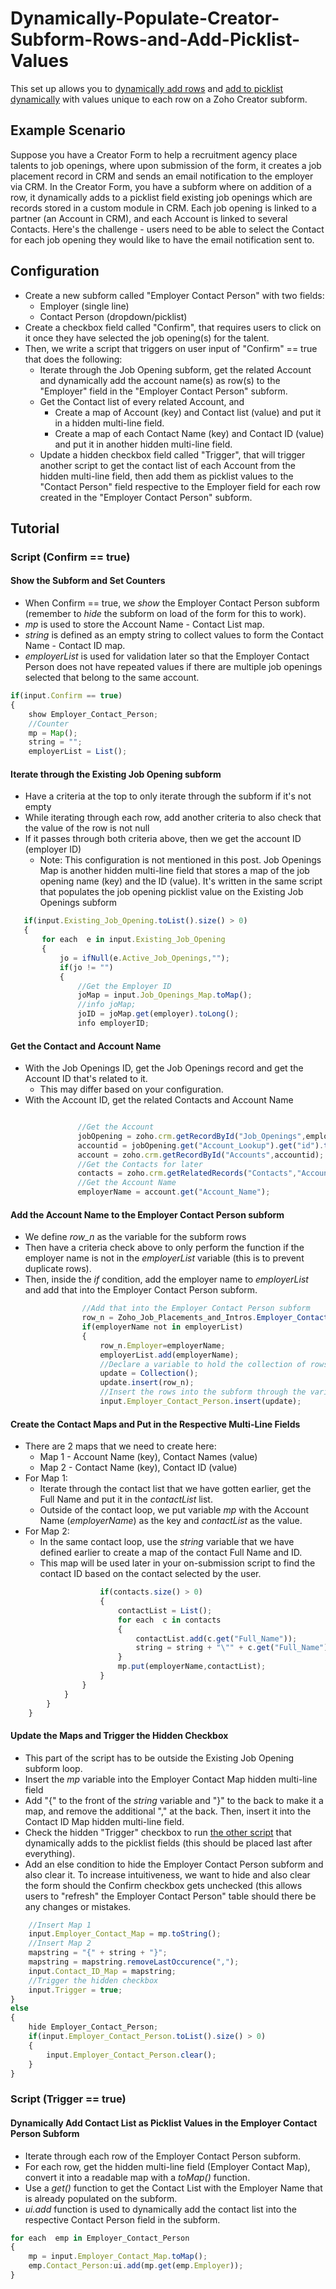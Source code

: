 # Dynamically-Populate-Creator-Subform-Rows-and-Add-Picklist-Values
This set up allows you to [dynamically add rows](https://www.zoho.com/deluge/help/miscellaneous/insert-subform-row.html) and [add to picklist dynamically](https://www.zoho.com/creator/help/fields/add-to-picklist-dynamically.html) with values unique to each row on a Zoho Creator subform.

## Example Scenario
Suppose you have a Creator Form to help a recruitment agency place talents to job openings, where upon submission of the form, it creates a job placement record in CRM and sends an email notification to the employer via CRM. In the Creator Form, you have a subform where on addition of a row, it dynamically adds to a picklist field existing job openings which are records stored in a custom module in CRM. Each job opening is linked to a partner (an Account in CRM), and each Account is linked to several Contacts. Here's the challenge - users need to be able to select the Contact for each job opening they would like to have the email notification sent to.

## Configuration
* Create a new subform called "Employer Contact Person" with two fields:
  * Employer (single line)
  * Contact Person (dropdown/picklist)
* Create a checkbox field called "Confirm", that requires users to click on it once they have selected the job opening(s) for the talent. 
* Then, we write a script that triggers on user input of "Confirm" == true that does the following:
  * Iterate through the Job Opening subform, get the related Account and dynamically add the account name(s) as row(s) to the "Employer" field in the "Employer Contact Person" subform.
  * Get the Contact list of every related Account, and
    * Create a map of Account (key) and Contact list (value) and put it in a hidden multi-line field.
    * Create a map of each Contact Name (key) and Contact ID (value) and put it in another hidden multi-line field.
  * Update a hidden checkbox field called "Trigger", that will trigger another script to get the contact list of each Account from the hidden multi-line field, then add them as picklist values to the "Contact Person" field respective to the Employer field for each row created in the "Employer Contact Person" subform.

## Tutorial

### Script (Confirm == true)

#### Show the Subform and Set Counters
* When Confirm == true, we *show* the Employer Contact Person subform (remember to *hide* the subform on load of the form for this to work).
* *mp* is used to store the Account Name - Contact List map.
* *string* is defined as an empty string to collect values to form the Contact Name - Contact ID map.
* *employerList* is used for validation later so that the Employer Contact Person does not have repeated values if there are multiple job openings selected that belong to the same account.

```javascript
if(input.Confirm == true)
{
	show Employer_Contact_Person;
	//Counter
	mp = Map();
	string = "";
	employerList = List();
 ```
 
 #### Iterate through the Existing Job Opening subform
 * Have a criteria at the top to only iterate through the subform if it's not empty
 * While iterating through each row, add another criteria to also check that the value of the row is not null
 * If it passes through both criteria above, then we get the account ID (employer ID)
 	* Note: This configuration is not mentioned in this post. Job Openings Map is another hidden multi-line field that stores a map of the job opening name (key) and the ID (value). It's written in the same script that populates the job opening picklist value on the Existing Job Openings subform
 
 ```javascript
 	if(input.Existing_Job_Opening.toList().size() > 0)
	{
		for each  e in input.Existing_Job_Opening
		{
			jo = ifNull(e.Active_Job_Openings,"");
			if(jo != "")
			{
				//Get the Employer ID
				joMap = input.Job_Openings_Map.toMap();
				//info joMap;
				joID = joMap.get(employer).toLong();
				info employerID;
 ```
 
 #### Get the Contact and Account Name
 * With the Job Openings ID, get the Job Openings record and get the Account ID that's related to it.
 	* This may differ based on your configuration.
 * With the Account ID, get the related Contacts and Account Name
 ```javascript
 
 				//Get the Account
				jobOpening = zoho.crm.getRecordById("Job_Openings",employerID);
				accountid = jobOpening.get("Account_Lookup").get("id").toLong();
				account = zoho.crm.getRecordById("Accounts",accountid);
				//Get the Contacts for later
				contacts = zoho.crm.getRelatedRecords("Contacts","Accounts",accountid);				
				//Get the Account Name
				employerName = account.get("Account_Name");
```


#### Add the Account Name to the Employer Contact Person subform
* We define *row_n* as the variable for the subform rows
* Then have a criteria check above to only perform the function if the employer name is not in the *employerList* variable (this is to prevent duplicate rows).
* Then, inside the *if* condition, add the employer name to *employerList* and add that into the Employer Contact Person subform.

```javascript
				//Add that into the Employer Contact Person subform
				row_n = Zoho_Job_Placements_and_Intros.Employer_Contact_Person();
				if(employerName not in employerList)
				{
					row_n.Employer=employerName;
					employerList.add(employerName);
					//Declare a variable to hold the collection of rows
					update = Collection();
					update.insert(row_n);
					//Insert the rows into the subform through the variable
					input.Employer_Contact_Person.insert(update);
```

#### Create the Contact Maps and Put in the Respective Multi-Line Fields
* There are 2 maps that we need to create here:
	* Map 1 - Account Name (key), Contact Names (value)
	* Map 2 - Contact Name (key), Contact ID (value)
* For Map 1:
	* Iterate through the contact list that we have gotten earlier, get the Full Name and put it in the *contactList* list.
	* Outside of the contact loop, we put variable *mp* with the Account Name (*employerName*) as the key and *contactList* as the value.
* For Map 2:
	* In the same contact loop, use the *string* variable that we have defined earlier to create a map of the contact Full Name and ID. 
	* This map will be used later in your on-submission script to find the contact ID based on the contact selected by the user.

```javascript
					if(contacts.size() > 0)
					{
						contactList = List();
						for each  c in contacts
						{
							contactList.add(c.get("Full_Name"));
							string = string + "\"" + c.get("Full_Name") + "\"" + ":" + c.get("id") + ",";
						}
						mp.put(employerName,contactList);
					}
				}
			}
		}
	}
```

#### Update the Maps and Trigger the Hidden Checkbox
* This part of the script has to be outside the Existing Job Opening subform loop.
* Insert the *mp* variable into the Employer Contact Map hidden multi-line field
* Add "{" to the front of the *string* variable and "}" to the back to make it a map, and remove the additional "," at the back. Then, insert it into the 
Contact ID Map hidden multi-line field.
* Check the hidden "Trigger" checkbox to run [the other script](#dynamically-add-contact-list-as-picklist-values-in-the-employer-contact-person-subform) that dynamically adds to the picklist fields (this should be placed last after everything).
* Add an else condition to hide the Employer Contact Person subform and also clear it. To increase intuitiveness, we want to hide and also clear the form should the Confirm checkbox gets unchecked (this allows users to "refresh" the Employer Contact Person" table should there be any changes or mistakes.

```javascript
	//Insert Map 1
	input.Employer_Contact_Map = mp.toString();
	//Insert Map 2
	mapstring = "{" + string + "}";
	mapstring = mapstring.removeLastOccurence(",");
	input.Contact_ID_Map = mapstring;
	//Trigger the hidden checkbox
	input.Trigger = true;
}
else
{
	hide Employer_Contact_Person;
	if(input.Employer_Contact_Person.toList().size() > 0)
	{
		input.Employer_Contact_Person.clear();
	}
}
```
### Script (Trigger == true)

#### Dynamically Add Contact List as Picklist Values in the Employer Contact Person Subform
* Iterate through each row of the Employer Contact Person subform.
* For each row, get the hidden multi-line field (Employer Contact Map), convert it into a readable map with a *toMap()* function.
* Use a *get()* function to get the Contact List with the Employer Name that is already populated on the subform.
* *ui.add* function is used to dynamically add the contact list into the respective Contact Person field in the subform.

```javascript
for each  emp in Employer_Contact_Person
{
	mp = input.Employer_Contact_Map.toMap();
	emp.Contact_Person:ui.add(mp.get(emp.Employer));
}
```
